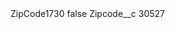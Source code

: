 <?xml version="1.0" encoding="UTF-8"?>
<CustomMetadata xmlns="http://soap.sforce.com/2006/04/metadata" xmlns:xsi="http://www.w3.org/2001/XMLSchema-instance" xmlns:xsd="http://www.w3.org/2001/XMLSchema">
    <label>ZipCode1730</label>
    <protected>false</protected>
    <values>
        <field>Zipcode__c</field>
        <value xsi:type="xsd:string">30527</value>
    </values>
</CustomMetadata>
